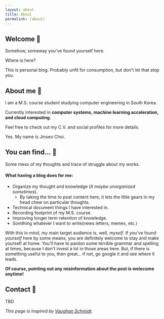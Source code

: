 ```yaml
---
layout: about
title: About
permalink: /about/
---
```


## Welcome :bow:

Somehow, someway you've found yourself here. 

Where is here?

This is personal blog. Probably unfit for consumption, but don't let that stop you.

## About me :eyes:
I am a M.S. course student studying computer engineering in South Korea.

Currently interested in **computer systems, machine learning acceleration, and cloud computing**.

Feel free to check out my C.V. and social profiles for more details.

Yes. My name is Jinseo Choi.

## You can find... :mag_right:


Some mess of my thoughts and trace of struggle about my works.

#### What having a blog does for me: 
* Organize my thought and knowledge (_It maybe unorganized sometimes_).
   * By taking the time to post content here, it lets the little gears in my head chew on particular thoughts.
* Technical document things I have interested in.
* Recording footprint of my M.S. course.
* Improving longer term retention of knowledge.
* Somthing whatever I want to write(news letters, memes, etc.)

With this in mind, my main target audience is, well, _myself_.  If you've found _yourself_ here by some means, you are
definitely welcome to stay and make yourself at home. You'll have to pardon some terrible grammar and spelling at times, 
because I don't invest a lot in those areas here. But, if there is something useful to you, then great... if not, go
google it and see where it leads.

**Of course, pointing out any misinformation about the post is welecome anytime!**

## Contact :satellite:

TBD


_This page is inspired by [Vaughan Schmidt](https://github.com/vschmidt94)._
